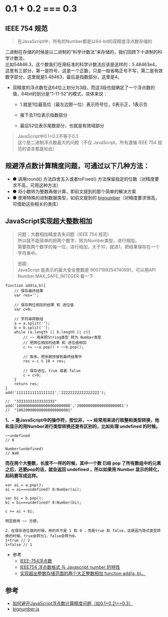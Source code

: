 # 0.1 + 0.2 === 0.3 

## IEEE 754 规范

>在JavaScript中，所有的Number都是以64-bit的双精度浮点数存储的

二进制在存储的时候是以二进制的“科学计数法”来存储的，我们回顾下十进制的科学计数法，  
比如54846.3，这个数我们在用标准的科学计数法应该是这样的：5.48463e4，  
这里有三部分，第一是符号，这是一个正数，只是一般省略正号不写，第二是有效数字部分，这里就是5.48463，最后是指数部分，这里是4。

- 双精度的浮点数在这64位上划分为3段，而这3段也就确定了一个浮点数的值，64bit的划分是“1-11-52”的模式，具体来说：

  - 1.就是1位最高位（最左边那一位）表示符号位，0表示正，1表示负

  - 接下去11位表示指数部分

  - 最后52位表示尾数部分，也就是有效域部分

>JavaScript中0.1+0.2不等于0.3  
这个是二进制浮点数最大的问题（不仅 JavaScript，所有遵循 IEEE 754 规范的语言都是如此）

## 规避浮点数计算精度问题，可通过以下几种方法：

- ● 调用round() 方法四舍五入或者toFixed() 方法保留指定的位数（对精度要求不高，可用这种方法）
- ● 将小数转为整数再做计算，即前文提到的那个简单的解决方案
- ● 使用特殊的进制数据类型，如前文提到的 [bignumber](https://github.com/MikeMcl/bignumber.js)（对精度要求很高，可借助这些相关的类库）


## JavaScript实现超大整数相加

>问题：大数相加精度丢失问题（IEEE 754 规范）  
所以就不能简单的把两个数字，转为Number类型，进行相加。  
需要取两个数字的每一位，进行相加，大于10，就进1，把结果保存在一个字符串中。

>思路:  
JavaScript 能表示的最大安全整数是 9007199254740991，可以用API Number.MAX_SAFE_INTEGER 看一下 

```
function add(a,b){
    // 保存最终结果
    var res='';

    // 保存两位相加的结果 和 进位值
    var c=0;

    // 字符串转数组
    a = a.split('');
    b = b.split('');
    while (a.length || b.length || c){
        // ~~ 用来把String类型 转为 Number类型
        // 把两位相加的结果 和 进位值相加
        c += ~~a.pop() + ~~b.pop();

        // 取余，把余数拼接到最终结果中
        res = c % 10 + res;

        // 保存进位，true 或者 false
        c = c>9;
    }
    return res;
}
add('11111111111111111','22222222222222222');

//  "33333333333333333"
add('100000000000000000000000','200000000000000000001')
//  "100200000000000000000001"
```
**1、~ 是JavaScript中的操作符，按位非，~~ 经常用来进行取整和类型转换，他和显示的用Number进行类型转换还是有区别的，比如处理 undefined 的时候。**
```
~~undefined
// 0

Number(undefined)
// NaN
```



**而在两个大整数，长度不一样的时候，其中一个数 已经 pop 了所有数组中的元素之后，还要pop的话，就会返回 undefined ，所以如果用 Number 显示的转化，起码要写成这样。**
```
var ai = a.pop();
ai = ai===undefined? 0:Number(ai);

var bi = b.pop();
bi = bi===undefined? 0:Number(bi);

c += ai + bi;

明显是用 ~~ 方便。

2、在保存进位值的时候，用的并不是 1 和 0 ，而是true 和 false，这是因为隐式类型转换的时候，true会转为1，false会转为0。
1+true // 2
1+false // 1
```

- 参考
  - [IEEE-754浮点数](https://segmentfault.com/a/1190000009084877)
  - [IEEE754 浮点数格式 与 Javascript number 的特性](https://segmentfault.com/a/1190000008268668) 
  - [实现超出整数存储范围的两个大正整数相加 function add(a, b)。](https://www.jianshu.com/p/5967985c1e83)



## 参考
- [如何避开JavaScript浮点数计算精度问题（如0.1+0.2!==0.3）](https://blog.csdn.net/u013347241/article/details/79210840)
- [bignumber.js](https://github.com/MikeMcl/bignumber.js)
